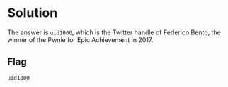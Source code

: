 Solution
========

The answer is ```uid1000```, which is the Twitter handle of Federico Bento, the winner of the Pwnie for Epic Achievement in 2017.


Flag
----

`uid1000`
